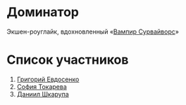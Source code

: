 # Доминатор

Экшен-роуглайк, вдохновленный «[Вампир Сурвайворс](https://poncle.itch.io/vampire-survivors)» 

# Список участников

1. [Григорий Евдосенко](https://gitflic.ru/user/pwetuk)
2. [София Токарева](https://gitflic.ru/user/soto)
3. [Даниил Шкарупа](https://gitflic.ru/user/dellmonitor)

